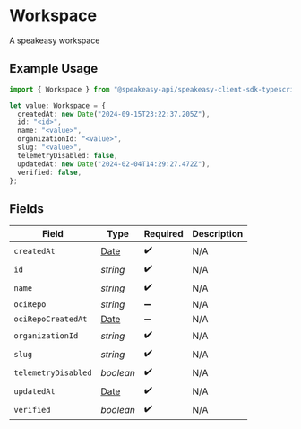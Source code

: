 # Workspace

A speakeasy workspace

## Example Usage

```typescript
import { Workspace } from "@speakeasy-api/speakeasy-client-sdk-typescript/sdk/models/shared";

let value: Workspace = {
  createdAt: new Date("2024-09-15T23:22:37.205Z"),
  id: "<id>",
  name: "<value>",
  organizationId: "<value>",
  slug: "<value>",
  telemetryDisabled: false,
  updatedAt: new Date("2024-02-04T14:29:27.472Z"),
  verified: false,
};
```

## Fields

| Field                                                                                         | Type                                                                                          | Required                                                                                      | Description                                                                                   |
| --------------------------------------------------------------------------------------------- | --------------------------------------------------------------------------------------------- | --------------------------------------------------------------------------------------------- | --------------------------------------------------------------------------------------------- |
| `createdAt`                                                                                   | [Date](https://developer.mozilla.org/en-US/docs/Web/JavaScript/Reference/Global_Objects/Date) | :heavy_check_mark:                                                                            | N/A                                                                                           |
| `id`                                                                                          | *string*                                                                                      | :heavy_check_mark:                                                                            | N/A                                                                                           |
| `name`                                                                                        | *string*                                                                                      | :heavy_check_mark:                                                                            | N/A                                                                                           |
| `ociRepo`                                                                                     | *string*                                                                                      | :heavy_minus_sign:                                                                            | N/A                                                                                           |
| `ociRepoCreatedAt`                                                                            | [Date](https://developer.mozilla.org/en-US/docs/Web/JavaScript/Reference/Global_Objects/Date) | :heavy_minus_sign:                                                                            | N/A                                                                                           |
| `organizationId`                                                                              | *string*                                                                                      | :heavy_check_mark:                                                                            | N/A                                                                                           |
| `slug`                                                                                        | *string*                                                                                      | :heavy_check_mark:                                                                            | N/A                                                                                           |
| `telemetryDisabled`                                                                           | *boolean*                                                                                     | :heavy_check_mark:                                                                            | N/A                                                                                           |
| `updatedAt`                                                                                   | [Date](https://developer.mozilla.org/en-US/docs/Web/JavaScript/Reference/Global_Objects/Date) | :heavy_check_mark:                                                                            | N/A                                                                                           |
| `verified`                                                                                    | *boolean*                                                                                     | :heavy_check_mark:                                                                            | N/A                                                                                           |